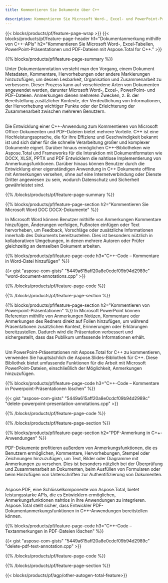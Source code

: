 ```yaml
---
title: Kommentieren Sie Dokumente über C++ 

description: Kommentieren Sie Microsoft Word-, Excel- und PowerPoint-Präsentationen sowie PDF-Dateien über Ihre C++-Anwendung. Verwalten Sie Anmerkungen ganz einfach.
---
```


{{< blocks/products/pf/feature-page-wrap >}}
{{< blocks/products/pf/feature-page-header h1="Dokumentanmerkung mithilfe von C++-APIs" h2="Kommentieren Sie Microsoft Word-, Excel-Tabellen, PowerPoint-Präsentationen und PDF-Dateien mit Aspose.Total for C++." >}}

{{% blocks/products/pf/feature-page-summary %}}


Unter Dokumentannotation versteht man den Vorgang, einem Dokument Metadaten, Kommentare, Hervorhebungen oder andere Markierungen hinzuzufügen, um dessen Lesbarkeit, Organisation und Zusammenarbeit zu verbessern. Dieser Prozess kann auf verschiedene Arten von Dokumenten angewendet werden, darunter Microsoft Word-, Excel-, PowerPoint- und PDF-Dateien. Anmerkungen dienen mehreren Zwecken, z. B. der Bereitstellung zusätzlicher Kontexte, der Verdeutlichung von Informationen, der Hervorhebung wichtiger Punkte oder der Erleichterung der Zusammenarbeit zwischen mehreren Benutzern. <br /><br />

Die Entwicklung einer C++-Anwendung zum Kommentieren von Microsoft Office-Dokumenten und PDF-Dateien bietet mehrere Vorteile. C++ ist eine Hochleistungssprache, die für ihre Effizienz und Geschwindigkeit bekannt ist und sich daher für die schnelle Verarbeitung großer und komplexer Dokumente eignet. Darüber hinaus ermöglichen C++-Bibliotheken wie Aspose.Total und Frameworks für die Interaktion mit Dokumentformaten wie DOCX, XLSX, PPTX und PDF Entwicklern die nahtlose Implementierung von Anmerkungsfunktionen. Darüber hinaus können Benutzer durch die Entwicklung einer eigenständigen Anwendung in C++ Dokumente offline mit Anmerkungen versehen, ohne auf eine Internetverbindung oder Dienste Dritter angewiesen zu sein, wodurch Datenschutz und Sicherheit gewährleistet sind. 

{{% /blocks/products/pf/feature-page-summary  %}}

{{% blocks/products/pf/feature-page-section  h2="Kommentieren Sie Microsoft Word DOC DOCX-Dokumente" %}}

In Microsoft Word können Benutzer mithilfe von Anmerkungen Kommentare hinzufügen, Änderungen verfolgen, Fußnoten einfügen oder Text hervorheben, um Feedback, Vorschläge oder zusätzliche Informationen innerhalb des Dokuments bereitzustellen. Dies ist besonders nützlich in kollaborativen Umgebungen, in denen mehrere Autoren oder Prüfer gleichzeitig an demselben Dokument arbeiten.

{{% blocks/products/pf/feature-page-code h3="C++-Code – Kommentare in Word-Datei hinzufügen" %}}

{{< gist "aspose-com-gists" "5449a615aff20a8e0cdcf09b94d2989c" "word-document-annotations.cpp" >}}

{{% /blocks/products/pf/feature-page-code  %}}


{{% /blocks/products/pf/feature-page-section %}}

{{% blocks/products/pf/feature-page-section  h2="Kommentieren von Powerpoint-Präsentationen" %}}
In Microsoft PowerPoint können Referenten mithilfe von Anmerkungen Notizen, Kommentare oder Anmerkungen des Redners direkt auf Folien hinzufügen, um während Präsentationen zusätzlichen Kontext, Erinnerungen oder Erklärungen bereitzustellen. Dadurch wird die Präsentation verbessert und sichergestellt, dass das Publikum umfassende Informationen erhält.<br /><br />

Um PowerPoint-Präsentationen mit Aspose.Total for C++ zu kommentieren, verwenden Sie hauptsächlich die Aspose.Slides-Bibliothek für C++. Diese Bibliothek bietet umfassende Funktionen für die Arbeit mit Microsoft PowerPoint-Dateien, einschließlich der Möglichkeit, Anmerkungen hinzuzufügen.<br />

{{% blocks/products/pf/feature-page-code h3="C++-Code – Kommentare in Powerpoint-Präsentationen löschen" %}}

{{< gist "aspose-com-gists" "5449a615aff20a8e0cdcf09b94d2989c" "delete-powerpoint-presentation-annotations.cpp" >}}

{{% /blocks/products/pf/feature-page-code  %}}

{{% /blocks/products/pf/feature-page-section %}}

{{% blocks/products/pf/feature-page-section  h2="PDF-Anmerkung in C++-Anwendungen" %}}

PDF-Dokumente profitieren außerdem von Anmerkungsfunktionen, die es Benutzern ermöglichen, Kommentare, Hervorhebungen, Stempel oder Zeichnungen hinzuzufügen, um Text, Bilder oder Diagramme mit Anmerkungen zu versehen. Dies ist besonders nützlich bei der Überprüfung und Zusammenarbeit an Dokumenten, beim Ausfüllen von Formularen oder beim Hinzufügen von Unterschriften zur Authentifizierung von Dokumenten. <br /><br />

Aspose.PDF, eine Schlüsselkomponente von Aspose.Total, bietet leistungsstarke APIs, die es Entwicklern ermöglichen, Anmerkungsfunktionen nahtlos in ihre Anwendungen zu integrieren. Aspose.Total stellt sicher, dass Entwickler PDF-Dokumentanmerkungsfunktionen in C++-Anwendungen bereitstellen können.

{{% blocks/products/pf/feature-page-code h3="C++-Code – Textanmerkungen in PDF-Dateien löschen" %}}

{{< gist "aspose-com-gists" "5449a615aff20a8e0cdcf09b94d2989c" "delete-pdf-text-annotation.cpp" >}}

{{% /blocks/products/pf/feature-page-code  %}}

{{% /blocks/products/pf/feature-page-section %}}

{{< blocks/products/pf/agp/other-autogen-total-feature>}}